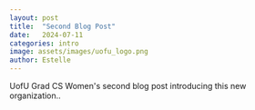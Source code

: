 ```yaml
---
layout: post
title:  "Second Blog Post"
date:   2024-07-11
categories: intro
image: assets/images/uofu_logo.png
author: Estelle
---
```


UofU Grad CS Women's second blog post introducing this new organization..
